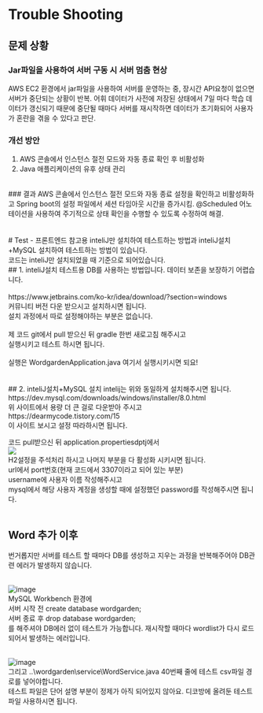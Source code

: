 # Trouble Shooting
## 문제 상황
### Jar파일을 사용하여 서버 구동 시 서버 멈춤 현상
AWS EC2 환경에서 jar파일을 사용하여 서버를 운영하는 중, 장시간 API요청이 없으면 서버가 중단되는 상황이 반복.
어휘 데이터가 사전에 저장된 상태에서 7일 마다 학습 데이터가 갱신되기 때문에 중단될 때마다 서버를 재시작하면 데이터가 초기화되어 사용자가 혼란을 겪을 수 있다고 판단.
</br>
### 개선 방안
1. AWS 콘솔에서 인스턴스 절전 모드와 자동 종료 확인 후 비활성화
2. Java 애플리케이션의 유후 상태 관리
</br>
### 결과
AWS 콘솔에서 인스턴스 절전 모드와 자동 종료 설정을 확인하고 비활성화하고 Spring boot의 설정 파일에서 세션 타임아웃 시간을 증가시킴.
@Scheduled 어노테이션을 사용하여 주기적으로 상태 확인을 수행할 수 있도록 수정하여 해결.
</br>
</br>
</br>
# Test - 프론트엔드 참고용
inteliJ만 설치하여 테스트하는 방법과 inteliJ설치+MySQL 설치하여 테스트하는 방법이 있습니다. </br>
코드는 inteliJ만 설치되었을 때 기준으로 되어있습니다. 
</br>
## 1. inteliJ설치
테스트용 DB를 사용하는 방법입니다. 데이터 보존을 보장하기 어렵습니다. </br>
</br>
https://www.jetbrains.com/ko-kr/idea/download/?section=windows
</br>
커뮤니티 버전 다운 받으시고 설치하시면 됩니다.</br>
설치 과정에서 따로 설정해야하는 부분은 없습니다.</br>
</br>
제 코드 git에서 pull 받으신 뒤 gradle 한번 새로고침 해주시고</br>
실행시키고 테스트 하시면 됩니다.</br>
</br>
실행은 WordgardenApplication.java 여기서 실행시키시면 되요!</br></br></br>
## 2. inteliJ설치+MySQL 설치
intelij는 위와 동일하게 설치해주시면 됩니다. 
</br>
https://dev.mysql.com/downloads/windows/installer/8.0.html
</br>
위 사이트에서 용량 더 큰 걸로 다운받아 주시고
</br>
https://dearmycode.tistory.com/15
</br>
이 사이트 보시고 설정 따라하시면 됩니다.

코드 pull받으신 뒤 application.propertiesdptj에서 </br>
![](https://velog.velcdn.com/images/jiw0707/post/c33f899a-37d7-4bd7-b959-5fd0df5fcaa5/image.png)
</br>
H2설정을 주석처리 하시고 나머지 부분을 다 활성화 시키시면 됩니다.</br>
url에서 port번호(현재 코드에서 3307이라고 되어 있는 부분)</br>
username에 사용자 이름 작성해주시고</br>
mysql에서 해당 사용자 계정을 생성할 때에 설정했던 password를 작성해주시면 됩니다.</br></br>

## Word 추가 이후 
번거롭지만 서버를 테스트 할 때마다 DB를 생성하고 지우는 과정을 반복해주어야 DB관련 에러가 발생하지 않습니다.</br></br>

![image](https://github.com/user-attachments/assets/1b83c1b6-a0a3-459e-b42c-fd800eb3d1db)
</br>
MySQL Workbench 환경에</br>
서버 시작 전 create database wordgarden;</br>
서버 종료 후 drop database wordgarden;</br>
를 해주셔야 DB에러 없이 테스트가 가능합니다.
재시작할 때마다 wordlist가 다시 로드 되어서 발생하는 에러입니다.</br></br>

![image](https://github.com/user-attachments/assets/4f30710c-b7d6-4791-a4bc-647c9ded9957)
</br>
그리고 ..\wordgarden\service\WordService.java 40번째 줄에 테스트 csv파일 경로를 넣어야합니다.</br>
테스트 파일은 단어 설명 부분이 정제가 아직 되어있지 않아요. 디코방에 올려둔 테스트 파일 사용하시면 됩니다.

